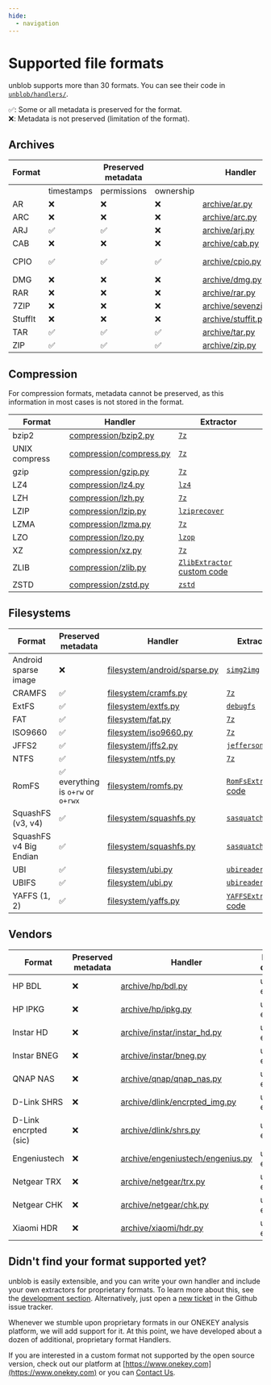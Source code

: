 ```yaml
---
hide:
  - navigation
---
```


# Supported file formats

unblob supports more than 30 formats. You can see their code in
[`unblob/handlers/`](https://github.com/onekey-sec/unblob/blob/main/unblob/handlers/__init__.py).

✅: Some or all metadata is preserved for the format.  
❌: Metadata is not preserved (limitation of the format).

## Archives

| Format  |            | Preserved metadata |           | Handler                               | Extractor command           |
| ------- | ---------- | ------------------ | --------- | ------------------------------------- | --------------------------- |
|         | timestamps | permissions        | ownership |                                       |                             |
| AR      | ❌         | ❌                 | ❌        | [archive/ar.py][ar-handler]           | [`unar`][ar-extractor]      |
| ARC     | ❌         | ❌                 | ❌        | [archive/arc.py][arc-handler]         | [`unar`][arc-extractor]     |
| ARJ     | ✅         | ✅                 | ❌        | [archive/arj.py][arj-handler]         | [`7z`][arj-extractor]       |
| CAB     | ❌         | ❌                 | ❌        | [archive/cab.py][cab-handler]         | [`7z`][cab-extractor]       |
| CPIO    | ✅         | ✅                 | ✅        | [archive/cpio.py][cpio-handler]       | unblob extractor            |
| DMG     | ❌         | ❌                 | ❌        | [archive/dmg.py][dmg-handler]         | [`7z`][dmg-extractor]       |
| RAR     | ❌         | ❌                 | ❌        | [archive/rar.py][rar-handler]         | [`unar`][rar-extractor]     |
| 7ZIP    | ❌         | ❌                 | ❌        | [archive/sevenzip.py][7zip-handler]   | [`7z`][7zip-extractor]      |
| StuffIt | ❌         | ❌                 | ❌        | [archive/stuffit.py][stuffit-handler] | [`unar`][stuffit-extractor] |
| TAR     | ✅         | ✅                 | ✅        | [archive/tar.py][tar-handler]         | [`7z`][tar-extractor]       |
| ZIP     | ✅         | ✅                 | ✅        | [archive/zip.py][zip-handler]         | [`7z`][zip-extractor]       |

[ar-handler]: https://github.com/onekey-sec/unblob/blob/main/unblob/handlers/archive/ar.py
[ar-extractor]: https://github.com/onekey-sec/unblob/blob/3008039881a0434deb75962e7999b7e35aca8271/unblob/handlers/archive/ar.py#L30
[arc-handler]: https://github.com/onekey-sec/unblob/blob/main/unblob/handlers/archive/arc.py
[arc-extractor]: https://github.com/onekey-sec/unblob/blob/3008039881a0434deb75962e7999b7e35aca8271/unblob/handlers/archive/arc.py#L44
[arj-handler]: https://github.com/onekey-sec/unblob/blob/main/unblob/handlers/archive/arj.py
[arj-extractor]: https://github.com/onekey-sec/unblob/blob/3008039881a0434deb75962e7999b7e35aca8271/unblob/handlers/archive/arj.py#L102
[cab-handler]: https://github.com/onekey-sec/unblob/blob/main/unblob/handlers/archive/cab.py
[cab-extractor]: https://github.com/onekey-sec/unblob/blob/3008039881a0434deb75962e7999b7e35aca8271/unblob/handlers/archive/cab.py#L43
[cpio-handler]: https://github.com/onekey-sec/unblob/blob/main/unblob/handlers/archive/cpio.py
[dmg-handler]: https://github.com/onekey-sec/unblob/blob/main/unblob/handlers/archive/dmg.py
[dmg-extractor]: https://github.com/onekey-sec/unblob/blob/3008039881a0434deb75962e7999b7e35aca8271/unblob/handlers/archive/dmg.py#L67-L69
[rar-handler]: https://github.com/onekey-sec/unblob/blob/main/unblob/handlers/archive/rar.py
[rar-extractor]: https://github.com/onekey-sec/unblob/blob/3008039881a0434deb75962e7999b7e35aca8271/unblob/handlers/archive/rar.py#L32
[7zip-handler]: https://github.com/onekey-sec/unblob/blob/main/unblob/handlers/archive/sevenzip.py
[7zip-extractor]: https://github.com/onekey-sec/unblob/blob/3008039881a0434deb75962e7999b7e35aca8271/unblob/handlers/archive/sevenzip.py#L58
[stuffit-handler]: https://github.com/onekey-sec/unblob/blob/main/unblob/handlers/archive/stuffit.py
[stuffit-extractor]: https://github.com/onekey-sec/unblob/blob/3008039881a0434deb75962e7999b7e35aca8271/unblob/handlers/archive/stuffit.py#L39
[tar-handler]: https://github.com/onekey-sec/unblob/blob/main/unblob/handlers/archive/tar.py
[tar-extractor]: https://github.com/onekey-sec/unblob/blob/3008039881a0434deb75962e7999b7e35aca8271/unblob/handlers/archive/tar.py#L105-L107
[zip-handler]: https://github.com/onekey-sec/unblob/blob/main/unblob/handlers/archive/zip.py
[zip-extractor]: https://github.com/onekey-sec/unblob/blob/3008039881a0434deb75962e7999b7e35aca8271/unblob/handlers/archive/zip.py#L62

## Compression

For compression formats, metadata cannot be preserved, as this information in most cases is not stored in the format.

| Format        | Handler                                     | Extractor                                     |
| ------------- | ------------------------------------------- | --------------------------------------------- |
| bzip2         | [compression/bzip2.py][bzip2-handler]       | [`7z`][bzip2-extractor]                       |
| UNIX compress | [compression/compress.py][compress-handler] | [`7z`][compress-extractor]                    |
| gzip          | [compression/gzip.py][gzip-handler]         | [`7z`][gzip-extractor]                        |
| LZ4           | [compression/lz4.py][lz4-handler]           | [`lz4`][lz4-extractor]                        |
| LZH           | [compression/lzh.py][lzh-handler]           | [`7z`][lzh-extractor]                         |
| LZIP          | [compression/lzip.py][lzip-handler]         | [`lziprecover`][lzip-extractor]               |
| LZMA          | [compression/lzma.py][lzma-handler]         | [`7z`][lzma-extractor]                        |
| LZO           | [compression/lzo.py][lzo-handler]           | [`lzop`][lzo-extractor]                       |
| XZ            | [compression/xz.py][xz-handler]             | [`7z`][xz-extractor]                          |
| ZLIB          | [compression/zlib.py][zlib-handler]         | [`ZlibExtractor` custom code][zlib-extractor] |
| ZSTD          | [compression/zstd.py][zstd-handler]         | [`zstd`][zstd-extractor]                      |

[bzip2-handler]: https://github.com/onekey-sec/unblob/blob/main/unblob/handlers/compression/bzip2.py
[bzip2-extractor]: https://github.com/onekey-sec/unblob/blob/3008039881a0434deb75962e7999b7e35aca8271/unblob/handlers/compression/bzip2.py#L139
[compress-handler]: https://github.com/onekey-sec/unblob/blob/main/unblob/handlers/compression/compress.py
[compress-extractor]: https://github.com/onekey-sec/unblob/blob/3008039881a0434deb75962e7999b7e35aca8271/unblob/handlers/compression/compress.py#L61
[gzip-handler]: https://github.com/onekey-sec/unblob/blob/main/unblob/handlers/compression/gzip.py
[gzip-extractor]: https://github.com/onekey-sec/unblob/blob/3008039881a0434deb75962e7999b7e35aca8271/unblob/handlers/compression/gzip.py#L63
[lz4-handler]: https://github.com/onekey-sec/unblob/blob/main/unblob/handlers/compression/lz4.py
[lz4-extractor]: https://github.com/onekey-sec/unblob/blob/3008039881a0434deb75962e7999b7e35aca8271/unblob/handlers/compression/lz4.py#L70
[lzh-handler]: https://github.com/onekey-sec/unblob/blob/main/unblob/handlers/compression/lzh.py
[lzh-extractor]: https://github.com/onekey-sec/unblob/blob/3008039881a0434deb75962e7999b7e35aca8271/unblob/handlers/compression/lzh.py#L58
[lzip-handler]: https://github.com/onekey-sec/unblob/blob/main/unblob/handlers/compression/lzip.py
[lzip-extractor]: https://github.com/onekey-sec/unblob/blob/3008039881a0434deb75962e7999b7e35aca8271/unblob/handlers/compression/lzip.py#L43-L45
[lzma-handler]: https://github.com/onekey-sec/unblob/blob/main/unblob/handlers/compression/lzma.py
[lzma-extractor]: https://github.com/onekey-sec/unblob/blob/3008039881a0434deb75962e7999b7e35aca8271/unblob/handlers/compression/lzma.py#L44
[lzo-handler]: https://github.com/onekey-sec/unblob/blob/main/unblob/handlers/compression/lzo.py
[lzo-extractor]: https://github.com/onekey-sec/unblob/blob/3008039881a0434deb75962e7999b7e35aca8271/unblob/handlers/compression/lzo.py#L78
[xz-handler]: https://github.com/onekey-sec/unblob/blob/main/unblob/handlers/compression/xz.py
[xz-extractor]: https://github.com/onekey-sec/unblob/blob/3008039881a0434deb75962e7999b7e35aca8271/unblob/handlers/compression/xz.py#L173
[zlib-handler]: https://github.com/onekey-sec/unblob/blob/8fe0d558265b87cb5c29dbc8f618b79297732a1a/unblob/handlers/compression/zlib.py
[zlib-extractor]: https://github.com/onekey-sec/unblob/blob/8fe0d558265b87cb5c29dbc8f618b79297732a1a/unblob/handlers/compression/zlib.py#L16-L22
[zstd-handler]: https://github.com/onekey-sec/unblob/blob/main/unblob/handlers/compression/zstd.py
[zstd-extractor]: https://github.com/onekey-sec/unblob/blob/3008039881a0434deb75962e7999b7e35aca8271/unblob/handlers/compression/zstd.py#L27

## Filesystems

| Format                 | Preserved metadata                 | Handler                                         | Extractor command                               |
| ---------------------- | ---------------------------------- | ----------------------------------------------- | ----------------------------------------------- |
| Android sparse image   | ❌                                 | [filesystem/android/sparse.py][android-handler] | [`simg2img`][android-extractor]                 |
| CRAMFS                 | ✅                                 | [filesystem/cramfs.py][cramfs-handler]          | [`7z`][cramfs-extractor]                        |
| ExtFS                  | ✅                                 | [filesystem/extfs.py][extfs-handler]            | [`debugfs`][extfs-extractor]                    |
| FAT                    | ✅                                 | [filesystem/fat.py][fat-handler]                | [`7z`][fat-extractor]                           |
| ISO9660                | ✅                                 | [filesystem/iso9660.py][iso9660-handler]        | [`7z`][iso9660-extractor]                       |
| JFFS2                  | ✅                                 | [filesystem/jffs2.py][jffs2-handler]            | [`jefferson`][jffs2-extractor]                  |
| NTFS                   | ✅                                 | [filesystem/ntfs.py][ntfs-handler]              | [`7z`][ntfs-extractor]                          |
| RomFS                  | ✅ everything is `o+rw` or `o+rwx` | [filesystem/romfs.py][romfs-handler]            | [`RomFsExtractor` custom code][romfs-extractor] |
| SquashFS (v3, v4)      | ✅                                 | [filesystem/squashfs.py][squashfs-handler]      | [`sasquatch`][squashfs-extractor]               |
| SquashFS v4 Big Endian | ✅                                 | [filesystem/squashfs.py][squashfs-handler]      | [`sasquatch-v4-be`][squashfs-v4-be-extractor]   |
| UBI                    | ✅                                 | [filesystem/ubi.py][ubi-handler]                | [`ubireader_extract_images`][ubi-extractor]     |
| UBIFS                  | ✅                                 | [filesystem/ubi.py][ubi-handler]                | [`ubireader_extract_files`][ubifs-extractor]    |
| YAFFS (1, 2)           | ✅                                 | [filesystem/yaffs.py][yaffs-handler]            | [`YAFFSExtractor` custom code][yaffs-extractor]                   |

[android-handler]: https://github.com/onekey-sec/unblob/blob/main/unblob/handlers/filesystem/android/sparse.py
[android-extractor]: https://github.com/onekey-sec/unblob/blob/3008039881a0434deb75962e7999b7e35aca8271/unblob/handlers/filesystem/android/sparse.py#L61
[cramfs-handler]: https://github.com/onekey-sec/unblob/blob/main/unblob/handlers/filesystem/cramfs.py
[cramfs-extractor]: https://github.com/onekey-sec/unblob/blob/3008039881a0434deb75962e7999b7e35aca8271/unblob/handlers/filesystem/cramfs.py#L45
[extfs-handler]: https://github.com/onekey-sec/unblob/blob/main/unblob/handlers/filesystem/extfs.py
[extfs-extractor]: https://github.com/onekey-sec/unblob/blob/3008039881a0434deb75962e7999b7e35aca8271/unblob/handlers/filesystem/extfs.py#L68
[fat-handler]: https://github.com/onekey-sec/unblob/blob/main/unblob/handlers/filesystem/fat.py
[fat-extractor]: https://github.com/onekey-sec/unblob/blob/3008039881a0434deb75962e7999b7e35aca8271/unblob/handlers/filesystem/fat.py#L103
[iso9660-handler]: https://github.com/onekey-sec/unblob/blob/main/unblob/handlers/filesystem/iso9660.py
[iso9660-extractor]: https://github.com/onekey-sec/unblob/blob/3008039881a0434deb75962e7999b7e35aca8271/unblob/handlers/filesystem/iso9660.py#L111
[jffs2-handler]: https://github.com/onekey-sec/unblob/blob/main/unblob/handlers/filesystem/jffs2.py
[jffs2-extractor]: https://github.com/onekey-sec/unblob/blob/3008039881a0434deb75962e7999b7e35aca8271/unblob/handlers/filesystem/jffs2.py#L56
[ntfs-handler]: https://github.com/onekey-sec/unblob/blob/main/unblob/handlers/filesystem/ntfs.py
[ntfs-extractor]: https://github.com/onekey-sec/unblob/blob/3008039881a0434deb75962e7999b7e35aca8271/unblob/handlers/filesystem/ntfs.py#L63
[romfs-handler]: https://github.com/onekey-sec/unblob/blob/main/unblob/handlers/filesystem/romfs.py
[romfs-extractor]: https://github.com/onekey-sec/unblob/blob/3008039881a0434deb75962e7999b7e35aca8271/unblob/handlers/filesystem/romfs.py#L334-L340
[squashfs-handler]: https://github.com/onekey-sec/unblob/blob/main/unblob/handlers/filesystem/squashfs.py
[squashfs-extractor]: https://github.com/onekey-sec/unblob/blob/3008039881a0434deb75962e7999b7e35aca8271/unblob/handlers/filesystem/squashfs.py#L18-L20
[squashfs-v4-be-extractor]: https://github.com/onekey-sec/unblob/blob/3008039881a0434deb75962e7999b7e35aca8271/unblob/handlers/filesystem/squashfs.py#L233-L235
[ubi-handler]: https://github.com/onekey-sec/unblob/blob/main/unblob/handlers/filesystem/ubi.py
[ubi-extractor]: https://github.com/onekey-sec/unblob/blob/3008039881a0434deb75962e7999b7e35aca8271/unblob/handlers/filesystem/ubi.py#L105
[ubifs-extractor]: https://github.com/onekey-sec/unblob/blob/3008039881a0434deb75962e7999b7e35aca8271/unblob/handlers/filesystem/ubi.py#L82
[yaffs-handler]: https://github.com/onekey-sec/unblob/blob/main/unblob/handlers/filesystem/yaffs.py
[yaffs-extractor]: https://github.com/onekey-sec/unblob/blob/main/unblob/handlers/filesystem/yaffs.py

## Vendors

| Format                 | Preserved metadata                 | Handler                                         | Extractor command                               |
| ---------------------- | ---------------------------------- | ----------------------------------------------- | ----------------------------------------------- |
| HP BDL                 | ❌                                 | [archive/hp/bdl.py][hp-bdl]                     | unblob extractor                                |
| HP IPKG                | ❌                                 | [archive/hp/ipkg.py][hp-ipkg]                   | unblob extractor                                |
| Instar HD              | ❌                                 | [archive/instar/instar_hd.py][instar-hd]        | unblob extractor                                |
| Instar BNEG            | ❌                                 | [archive/instar/bneg.py][instar-bneg]           | unblob extractor                                |
| QNAP NAS               | ❌                                 | [archive/qnap/qnap_nas.py][qnap-nas]            | unblob extractor                                |
| D-Link SHRS            | ❌                                 | [archive/dlink/encrpted_img.py][dlink-enc]      | unblob extractor                                |
| D-Link encrpted (sic)  | ❌                                 | [archive/dlink/shrs.py][dlink-shrs]             | unblob extractor                                |
| Engeniustech           | ❌                                 | [archive/engeniustech/engenius.py][engenius]    | unblob extractor                                |
| Netgear TRX            | ❌                                 | [archive/netgear/trx.py][netgear-trx]           | unblob extractor                                |
| Netgear CHK            | ❌                                 | [archive/netgear/chk.py][netgear-chk]           | unblob extractor                                |
| Xiaomi HDR             | ❌                                 | [archive/xiaomi/hdr.py][xiaomi-hdr]             | unblob extractor                                |


[hp-bdl]: https://github.com/onekey-sec/unblob/blob/main/unblob/handlers/archive/hp/bdl.py
[hp-ipkg]: https://github.com/onekey-sec/unblob/blob/main/unblob/handlers/archive/hp/ipkg.py
[instar-hd]: https://github.com/onekey-sec/unblob/blob/main/unblob/handlers/archive/instar/instar_hd.py
[instar-bneg]: https://github.com/onekey-sec/unblob/blob/main/unblob/handlers/archive/instar/bneg.py
[qnap-nas]: https://github.com/onekey-sec/unblob/blob/main/unblob/handlers/archive/qnap/qnap_nas.py
[dlink-enc]: https://github.com/onekey-sec/unblob/blob/main/unblob/handlers/archive/dlink/encrpted_img.py
[dlink-shrs]: https://github.com/onekey-sec/unblob/blob/main/unblob/handlers/archive/dlink/shrs.py
[engenius]: https://github.com/onekey-sec/unblob/blob/main/unblob/handlers/archive/engeniustech/engenius.py
[netgear-trx]: https://github.com/onekey-sec/unblob/blob/main/unblob/handlers/archive/netgear/trx.py
[netgear-chk]: https://github.com/onekey-sec/unblob/blob/main/unblob/handlers/archive/netgear/chk.py
[xiaomi-hdr]: https://github.com/onekey-sec/unblob/blob/main/unblob/handlers/archive/xiaomi/hdr.py

## Didn't find your format supported yet?

unblob is easily extensible, and you can write your own handler and include your own extractors for proprietary formats.
To learn more about this, see the [development section](development.md).
Alternatively, just open a [new ticket](https://github.com/onekey-sec/unblob/issues) in the Github issue tracker.

Whenever we stumble upon proprietary formats in our ONEKEY analysis platform, we will add support for it.
At this point, we have developed about a dozen of additional, proprietary format Handlers.

If you are interested in a custom format not supported by the open source version, check out our platform at
[https://www.onekey.com](https://www.onekey.com) or you can [Contact Us](support.md).

